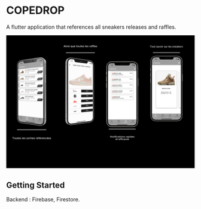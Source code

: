 # COPEDROP

A flutter application that references all sneakers releases and raffles.

![preview](assets/copedrop-img.jpg)

## Getting Started

Backend : Firebase, Firestore. 
